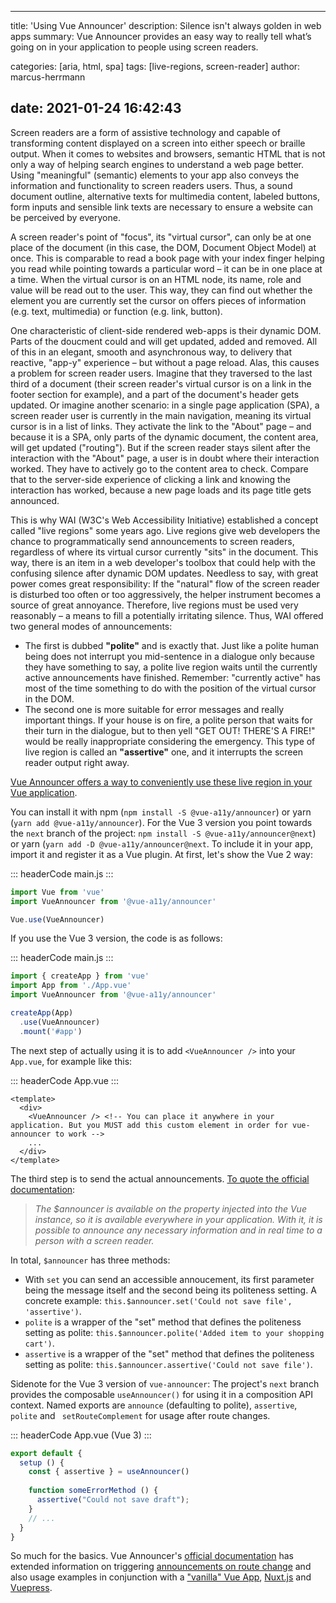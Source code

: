 ---
title: 'Using Vue Announcer'
description: Silence isn't always golden in web apps
summary: Vue Announcer provides an easy way to really tell what’s going on in your application to people using screen readers.

categories: [aria, html, spa]
tags: [live-regions, screen-reader]
author: marcus-herrmann

date: 2021-01-24 16:42:43
-------------------------

Screen readers are a form of assistive technology and capable of transforming content displayed on a screen into either speech or braille output. When it comes to websites and browsers,  semantic HTML that is not only a way of helping search engines to understand a web page better. Using "meaningful" (semantic) elements to your app also conveys the information and functionality to screen readers users. Thus, a sound document outline, alternative texts for multimedia content, labeled buttons, form inputs and sensible link texts are necessary to ensure a website can be perceived by everyone.

A screen reader's point of "focus", its "virtual cursor", can only be at one place of the document (in this case, the DOM, Document Object Model) at once.  This is comparable to read a book page with your index finger helping you read while pointing towards a particular word – it can be in one place at a time. When the virtual cursor is on an HTML node, its name, role and value will be read out to the user. This way, they can find out whether the element you are currently set the cursor on offers pieces of information (e.g. text, multimedia) or function (e.g. link, button).

One characteristic of client-side rendered web-apps is their dynamic DOM. Parts of the doucment could and will get updated, added and removed. All of this in an elegant, smooth and asynchronous way, to delivery that reactive, "app-y" experience – but without a page reload. Alas, this causes a problem for screen reader users. Imagine that they traversed to the last third of a document (their screen reader's virtual cursor is on a link in the footer section for example), and a part of the document's header gets updated. Or imagine another scenario: in a single page application (SPA), a screen reader user is currently in the main navigation, meaning its virtual cursor is in a list of links. They activate the link to the "About" page – and because it is a SPA, only parts of the dynamic document, the content area, will get updated ("routing"). But if the screen reader stays silent after the interaction with the "About" page, a user is in doubt where their interaction worked. They have to actively go to the content area to check. Compare that to the server-side experience of clicking a link and knowing the interaction has worked, because a new page loads and its page title gets announced.

This is why WAI (W3C's Web Accessibility Initiative) established a concept called "live regions" some years ago. Live regions give web developers the chance to programmatically send announcements to screen readers, regardless of where its virtual cursor currently "sits" in the document. This way, there is an item in a web developer's toolbox that could help with the confusing silence after dynamic DOM updates. Needless to say, with great power comes great responsibility: If the "natural" flow of the screen reader is disturbed too often or too aggressively, the helper instrument becomes a source of great annoyance. Therefore, live regions must be used very reasonably – a means to fill a potentially irritating silence. Thus, WAI offered two general modes of announcements:

- The first is dubbed **"polite"** and is exactly that. Just like a polite human being does not interrupt you mid-sentence in a dialogue only because they have something to say, a polite live region waits until the currently active announcements have finished. Remember: "currently active" has most of the time something to do with the position of the virtual cursor in the DOM.
- The second one is more suitable for error messages and really important things. If your house is on fire, a polite person that waits for their turn in the dialogue, but to then yell "GET OUT! THERE'S A FIRE!" would be really inappropriate considering the emergency. This type of live region is called an **"assertive"** one, and it interrupts the screen reader output right away.

[Vue Announcer offers a way to conveniently use these live region in your Vue application](https://github.com/vue-a11y/vue-announcer).

You can install it with npm (`npm install -S @vue-a11y/announcer`) or yarn (`yarn add @vue-a11y/announcer`). For the Vue 3 version you point towards the `next` branch of the project: `npm install -S @vue-a11y/announcer@next`) or yarn (`yarn add -D @vue-a11y/announcer@next`. To include it in your app, import it and register it as a Vue plugin. At first, let's show the Vue 2 way:

::: headerCode
main.js
:::
```js
import Vue from 'vue'
import VueAnnouncer from '@vue-a11y/announcer'

Vue.use(VueAnnouncer)

```

If you use the Vue 3 version, the code is as follows:

::: headerCode
main.js
:::
```js
import { createApp } from 'vue'
import App from './App.vue'
import VueAnnouncer from '@vue-a11y/announcer'

createApp(App)
  .use(VueAnnouncer)
  .mount('#app')

```

The next step of actually using it is to add `<VueAnnouncer />` into your `App.vue`, for example like this:

::: headerCode
App.vue
:::
```vue
<template>
  <div>
    <VueAnnouncer /> <!-- You can place it anywhere in your application. But you MUST add this custom element in order for vue-announcer to work -->
    ...
  </div>
</template>
```

The third step is to send the actual announcements. [To quote the official documentation](https://vue-announcer-v2.surge.sh/guide/announcer.html#methods):

> _The $announcer is available on the property injected into the Vue instance, so it is available everywhere in your application. With it, it is possible to announce any necessary information and in real time to a person with a screen reader._

In total, `$announcer` has three methods:
- With `set` you can send an accessible annoucement, its first parameter being the message itself and the second being its politeness setting. A concrete example:       `this.$announcer.set('Could not save file', 'assertive')`.
- `polite`  is a wrapper of the "set" method that defines the politeness setting as polite: `this.$announcer.polite('Added item to your shopping cart')`.
- `assertive`  is a wrapper of the "set" method that defines the politeness setting as polite: `this.$announcer.assertive('Could not save file')`.

Sidenote for the Vue 3 version of `vue-announcer`: The project's `next` branch provides the composable `useAnnouncer()` for using it in a composition API context. Named exports are `announce` (defaulting to polite), `assertive`, `polite` and ` setRouteComplement` for usage after route changes.

::: headerCode
App.vue (Vue 3)
:::
```js
export default {
  setup () {
    const { assertive } = useAnnouncer()
    
    function someErrorMethod () {
      assertive("Could not save draft");
    }
    // ...
  }
}
```

So much for the basics. Vue Announcer's [official documentation](https://vue-announcer-v2.surge.sh/guide/announcer-router.html) has extended information on triggering [announcements on route change](https://vue-announcer-v2.surge.sh/guide/announcer-router.html) and also usage examples in conjunction with a ["vanilla" Vue App](https://vue-announcer-v2.surge.sh/demos/), [Nuxt.js](https://vue-announcer-v2.surge.sh/demos/nuxt.html) and [Vuepress](https://vue-announcer-v2.surge.sh/demos/vuepress.html).
